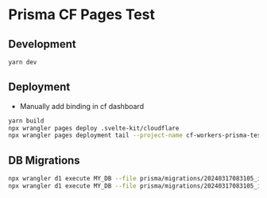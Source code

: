 # Prisma CF Pages Test

## Development
```sh
yarn dev
```

## Deployment
- Manually add binding in cf dashboard
```sh
yarn build
npx wrangler pages deploy .svelte-kit/cloudflare
npx wrangler pages deployment tail --project-name cf-workers-prisma-test
```

## DB Migrations
```sh
npx wrangler d1 execute MY_DB --file prisma/migrations/20240317083105_initial/migration.sql
npx wrangler d1 execute MY_DB --file prisma/migrations/20240317083105_initial/migration.sql --remote
```